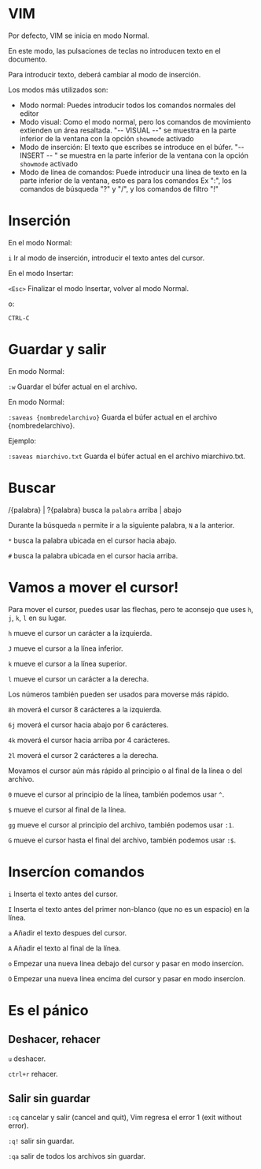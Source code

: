 # VIM

Por defecto, VIM se inicia en modo Normal.

En este modo, las pulsaciones de teclas no introducen texto en el documento.

Para introducir texto, deberá cambiar al modo de inserción.

Los modos más utilizados son:
- Modo normal: Puedes introducir todos los comandos normales del editor
- Modo visual: Como el modo normal, pero los comandos de movimiento extienden un área resaltada. "-- VISUAL --" se muestra en la parte inferior de la ventana con la opción `showmode` activado
- Modo de inserción: El texto que escribes se introduce en el búfer. "-- INSERT -- " se muestra en la parte inferior de la ventana con la opción `showmode` activado
- Modo de línea de comandos: Puede introducir una línea de texto en la parte inferior de la ventana, esto es para los comandos Ex ":", los comandos de búsqueda "?" y "/", y los comandos de filtro "!"

# Inserción

En el modo Normal:

`i`       Ir al modo de inserción, introducir el texto antes del cursor.


En el modo Insertar:

`<Esc>`   Finalizar el modo Insertar, volver al modo Normal.

o:

`CTRL-C`

# Guardar y salir

En modo Normal:

`:w`  Guardar el búfer actual en el archivo.


En modo Normal:

`:saveas {nombredelarchivo}`  Guarda el búfer actual en el archivo {nombredelarchivo}.

Ejemplo:

`:saveas miarchivo.txt` Guarda el búfer actual en el archivo miarchivo.txt.

# Buscar

/{palabra} | ?{palabra} busca la `palabra` arriba | abajo

Durante la búsqueda `n` permite ir a la siguiente palabra, `N` a la anterior.

`*` busca la palabra ubicada en el cursor hacia abajo.

`#` busca la palabra ubicada en el cursor hacia arriba.

# Vamos a mover el cursor!

Para mover el cursor, puedes usar las flechas, pero te aconsejo que uses `h`, `j`, `k`, `l` en su lugar.

`h` mueve el cursor un carácter a la izquierda.

`J` mueve el cursor a la línea inferior.

`k` mueve el cursor a la línea superior.

`l` mueve el cursor un carácter a la derecha.

Los números también pueden ser usados para moverse más rápido.

`8h` moverá el cursor 8 carácteres a la izquierda.

`6j` moverá el cursor hacia abajo por 6 carácteres.

`4k` moverá el cursor hacia arriba por 4 carácteres.

`2l` moverá el cursor 2 carácteres a la derecha.

Movamos el cursor aún más rápido al principio o al final de la línea o del archivo.

`0` mueve el cursor al principio de la línea, también podemos usar `^`.

`$` mueve el cursor al final de la línea.

`gg` mueve el cursor al principio del archivo, también podemos usar `:1`.

`G` mueve el cursor hasta el final del archivo, también podemos usar `:$`.

# Insercíon comandos

`i` Inserta el texto antes del cursor.

`I` Inserta el texto antes del primer non-blanco (que no es un espacio) en la línea.

`a` Añadir el texto despues del cursor.

`A` Añadir el texto al final de la línea.

`o` Empezar una nueva línea debajo del cursor y pasar en modo insercíon.

`O` Empezar una nueva línea encima del cursor y pasar en modo insercíon.

# Es el pánico

## Deshacer, rehacer

`u` deshacer.

`ctrl+r` rehacer.

## Salir sin guardar

`:cq` cancelar y salir (cancel and quit), Vim regresa el error 1 (exit without error).

`:q!` salir sin guardar.

`:qa` salir de todos los archivos sin guardar.

